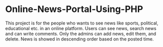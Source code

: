 # Online-News-Portal-Using-PHP
This project is for the people who wants to see news like sports, political, educational etc. in an online platform. Users can see news, search news and can write comments. Only the admins can add news, edit them, and delete. News is showed in descending order based on the posted time.
